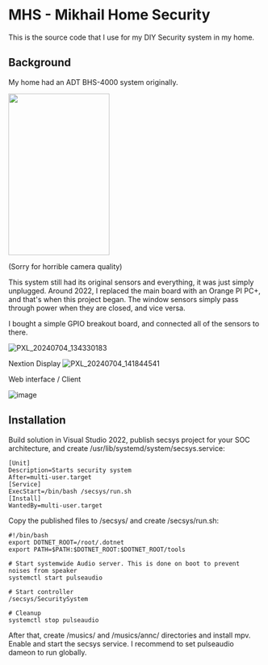 # MHS - Mikhail Home Security

This is the source code that I use for my DIY Security system in my home. 

## Background
My home had an ADT BHS-4000 system originally.

<img src="https://github.com/MishaProductions/SecuritySystem/assets/106913236/27c754fa-6541-4767-92e9-333826467a53" width="200" height="320"/>

(Sorry for horrible camera quality)

This system still had its original sensors and everything, it was just simply unplugged. Around 2022, I replaced the main board with an Orange PI PC+, and that's when this project began. The window sensors simply pass through power when they are closed, and vice versa.

I bought a simple GPIO breakout board, and connected all of the sensors to there.

![PXL_20240704_134330183](https://github.com/MishaProductions/SecuritySystem/assets/106913236/fb660af7-210a-40f9-b868-b60d4197498b)

Nextion Display
![PXL_20240704_141844541](https://github.com/MishaProductions/SecuritySystem/assets/106913236/e720de5c-fb7e-4193-9310-7bed6e164efd)

Web interface / Client

![image](https://github.com/MishaProductions/SecuritySystem/assets/106913236/1922e334-e2f7-42f4-bac8-75ac2193eb4d)

## Installation
Build solution in Visual Studio 2022, publish secsys project for your SOC architecture, and create /usr/lib/systemd/system/secsys.service: 
```
[Unit]
Description=Starts security system
After=multi-user.target
[Service]
ExecStart=/bin/bash /secsys/run.sh
[Install]
WantedBy=multi-user.target

```

Copy the published files to /secsys/ and create /secsys/run.sh:
```
#!/bin/bash
export DOTNET_ROOT=/root/.dotnet
export PATH=$PATH:$DOTNET_ROOT:$DOTNET_ROOT/tools

# Start systemwide Audio server. This is done on boot to prevent noises from speaker
systemctl start pulseaudio

# Start controller
/secsys/SecuritySystem

# Cleanup
systemctl stop pulseaudio
```
After that, create /musics/ and /musics/annc/ directories and install mpv. Enable and start the secsys service. I recommend to set pulseaudio dameon to run globally.
